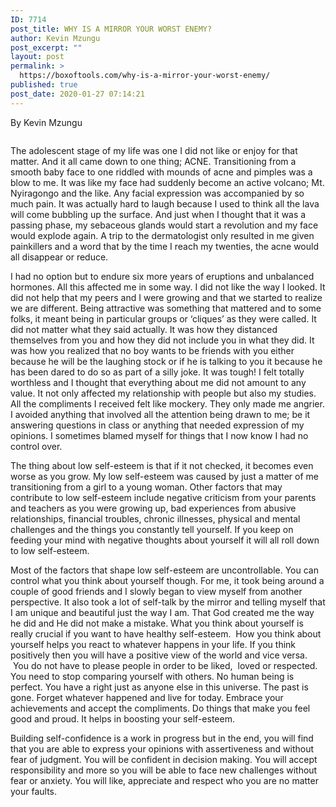 ```yaml
---
ID: 7714
post_title: WHY IS A MIRROR YOUR WORST ENEMY?
author: Kevin Mzungu
post_excerpt: ""
layout: post
permalink: >
  https://boxoftools.com/why-is-a-mirror-your-worst-enemy/
published: true
post_date: 2020-01-27 07:14:21
---
```

<!-- wp:paragraph -->
<p> By Kevin Mzungu</p>
<!-- /wp:paragraph -->

<!-- wp:image {"id":7715,"sizeSlug":"large"} -->
<figure class="wp-block-image size-large"><img src="https://boxoftools.com/wp-content/uploads/2020/01/andre-mouton-84oiI1wT4zU-unsplash-1024x683.jpg" alt="" class="wp-image-7715"/></figure>
<!-- /wp:image -->

<!-- wp:paragraph -->
<p>The adolescent stage of my life was one I did not like or enjoy for that matter. And it all came down to one thing; ACNE. Transitioning from a smooth baby face to one riddled with mounds of acne and pimples was a blow to me. It was like my face had suddenly become an active volcano; Mt. Nyiragongo and the like. Any facial expression was accompanied by so much pain. It was actually hard to laugh because I used to think all the lava will come bubbling up the surface. And just when I thought that it was a passing phase, my sebaceous glands would start a revolution and my face would explode again. A trip to the dermatologist only resulted in me given painkillers and a word that by the time I reach my twenties, the acne would all disappear or reduce.</p>
<!-- /wp:paragraph -->

<!-- wp:paragraph -->
<p>I had no option but to endure six more years of eruptions and unbalanced hormones. All this affected me in some way. I did not like the way I looked. It did not help that my peers and I were growing and that we started to realize we are different. Being attractive was something that mattered and to some folks, it meant being in particular groups or ‘cliques’ as they were called. It did not matter what they said actually. It was how they distanced themselves from you and how they did not include you in what they did. It was how you realized that no boy wants to be friends with you either because he will be the laughing stock or if he is talking to you it because he has been dared to do so as part of a silly joke. It was tough! I felt totally worthless and I thought that everything about me did not amount to any value. It not only affected my relationship with people but also my studies. All the compliments I received felt like mockery. They only made me angrier. I avoided anything that involved all the attention being drawn to me; be it answering questions in class or anything that needed expression of my opinions. I sometimes blamed myself for things that I now know I had no control over. </p>
<!-- /wp:paragraph -->

<!-- wp:paragraph -->
<p>The thing about low self-esteem is that if it not checked, it becomes even worse as you grow. My low self-esteem was caused by just a matter of me transitioning from a girl to a young woman. Other factors that may contribute to low self-esteem include negative criticism from your parents and teachers as you were growing up, bad experiences from abusive relationships, financial troubles, chronic illnesses, physical and mental challenges and the things you constantly tell yourself. If you keep on feeding your mind with negative thoughts about yourself it will all roll down to low self-esteem.</p>
<!-- /wp:paragraph -->

<!-- wp:paragraph -->
<p>Most of the factors that shape low self-esteem are uncontrollable. You can control what you think about yourself though. For me, it took being around a couple of good friends and I slowly began to view myself from another perspective. It also took a lot of self-talk by the mirror and telling myself that I am unique and beautiful just the way I am. That God created me the way he did and He did not make a mistake. What you think about yourself is really crucial if you want to have healthy self-esteem. &nbsp;How you think about yourself helps you react to whatever happens in your life. If you think positively then you will have a positive view of the world and vice versa. &nbsp;You do not have to please people in order to be liked, &nbsp;loved or respected. You need to stop comparing yourself with others. No human being is perfect. You have a right just as anyone else in this universe. The past is gone. Forget whatever happened and live for today. Embrace your achievements and accept the compliments. Do things that make you feel good and proud. It helps in boosting your self-esteem.</p>
<!-- /wp:paragraph -->

<!-- wp:paragraph -->
<p>Building self-confidence is a work in progress but in the end, you will find that you are able to express your opinions with assertiveness and without fear of judgment. You will be confident in decision making. You will accept responsibility and more so you will be able to face new challenges without fear or anxiety. You will like, appreciate and respect who you are no matter your faults.</p>
<!-- /wp:paragraph -->